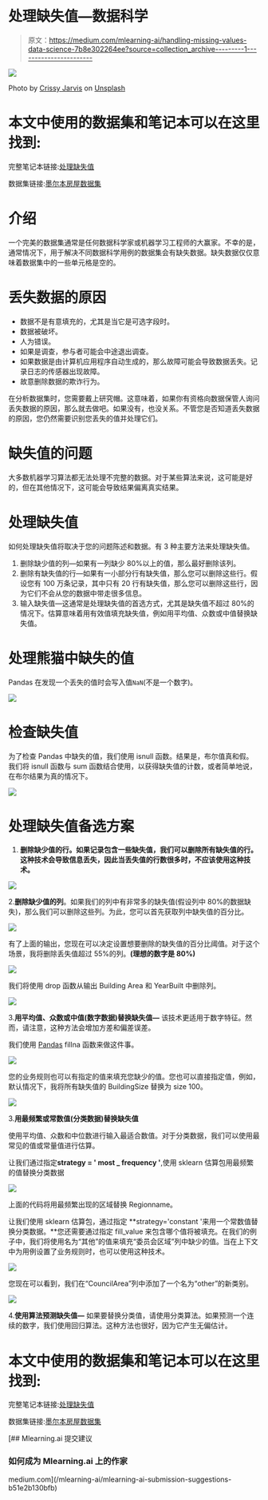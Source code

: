 # 处理缺失值—数据科学

> 原文：<https://medium.com/mlearning-ai/handling-missing-values-data-science-7b8e302264ee?source=collection_archive---------1----------------------->

![](img/d4e947569d6ea0fb7f7137ba65036b24.png)

Photo by [Crissy Jarvis](https://unsplash.com/@crissyjarvis?utm_source=unsplash&utm_medium=referral&utm_content=creditCopyText) on [Unsplash](https://unsplash.com/s/photos/math?utm_source=unsplash&utm_medium=referral&utm_content=creditCopyText)

# 本文中使用的数据集和笔记本可以在这里找到:

完整笔记本链接:[处理缺失值](https://github.com/Jnjerry/ArticlesCode/blob/main/Handling%20Missing%20Values/Handling%20Missing%20Values.ipynb)

数据集链接:[墨尔本房屋数据集](https://github.com/Jnjerry/ArticlesCode/blob/main/Handling%20Missing%20Values/Melbourne_housing.csv)

# 介绍

一个完美的数据集通常是任何数据科学家或机器学习工程师的大赢家。不幸的是，通常情况下，用于解决不同数据科学用例的数据集会有缺失数据。缺失数据仅仅意味着数据集中的一些单元格是空的。

# 丢失数据的原因

*   数据不是有意填充的，尤其是当它是可选字段时。
*   数据被破坏。
*   人为错误。
*   如果是调查，参与者可能会中途退出调查。
*   如果数据是由计算机应用程序自动生成的，那么故障可能会导致数据丢失。记录日志的传感器出现故障。
*   故意删除数据的欺诈行为。

在分析数据集时，您需要戴上研究帽。这意味着，如果你有资格向数据保管人询问丢失数据的原因，那么就去做吧。如果没有，也没关系。不管您是否知道丢失数据的原因，您仍然需要识别您丢失的值并处理它们。

# **缺失值的问题**

大多数机器学习算法都无法处理不完整的数据。对于某些算法来说，这可能是好的，但在其他情况下，这可能会导致结果偏离真实结果。

# 处理缺失值

如何处理缺失值将取决于您的问题陈述和数据。有 3 种主要方法来处理缺失值。

1.  删除缺少值的列—如果有一列缺少 80%以上的值，那么最好删除该列。
2.  删除有缺失值的行—如果有一小部分行有缺失值，那么您可以删除这些行。假设您有 100 万条记录，其中只有 20 行有缺失值，那么您可以删除这些行，因为它们不会从您的数据中带走很多信息。
3.  输入缺失值—这通常是处理缺失值的首选方式，尤其是缺失值不超过 80%的情况下。估算意味着用有效值填充缺失值，例如用平均值、众数或中值替换缺失值。

# 处理熊猫中缺失的值

Pandas 在发现一个丢失的值时会写入值`NaN`(不是一个数字)。

![](img/fd00e6548da3c85fa1749543ad14f3ce.png)

# 检查缺失值

为了检查 Pandas 中缺失的值，我们使用 isnull 函数。结果是，布尔值真和假。我们将 isnull 函数与 sum 函数结合使用，以获得缺失值的计数，或者简单地说，在布尔结果为真的情况下。

![](img/63bcf57d662462302f839741a9462989.png)

# 处理缺失值备选方案

1.  **删除缺少值的行。**如果记录包含一些缺失值，我们可以删除所有缺失值的行。这种技术会导致信息丢失**，因此当丢失值的行数很多时，不应该使用这种技术。**

![](img/190807f3a0857245834296d2d1a92678.png)

2.**删除缺少值的列**。如果我们的列中有非常多的缺失值(假设列中 80%的数据缺失)，那么我们可以删除这些列。为此，您可以首先获取列中缺失值的百分比。

![](img/5b0ff40a4302e4b26b14b5f0a1f63334.png)

有了上面的输出，您现在可以决定设置想要删除的缺失值的百分比阈值。对于这个场景，我将删除丢失值超过 55%的列。**(理想的数字是 80%)**

![](img/8085583911f93643227e269344e2f88f.png)

我们将使用 drop 函数从输出 Building Area 和 YearBuilt 中删除列。

![](img/609947f4801c3aa6af542449514903c6.png)

3.**用平均值、众数或中值(数字数据)替换缺失值—** 该技术更适用于数字特征。然而，请注意，这种方法会增加方差和偏差误差。

我们使用 [Pandas](https://pandas.pydata.org/docs/reference/api/pandas.DataFrame.fillna.html) fillna 函数来做这件事。

![](img/e835a33537c900fe92e6fb55da597705.png)

您的业务规则也可以有指定的值来填充您缺少的值。您也可以直接指定值，例如，默认情况下，我将所有缺失值的 BuildingSize 替换为 size 100。

![](img/ad77237757acaad038a71563bdcbde2a.png)

3.**用最频繁或常数值(分类数据)替换缺失值**

使用平均值、众数和中位数进行输入最适合数值。对于分类数据，我们可以使用最常见的值或常量值进行估算。

让我们通过指定**strategy = ' most _ frequency '**,使用 sklearn 估算包用最频繁的值替换分类数据

![](img/fa031da1e6347b73c217ded65b076d07.png)

上面的代码将用最频繁出现的区域替换 Regionname。

让我们使用 sklearn 估算包，通过指定 **strategy='constant '来用一个常数值替换分类数据。**您还需要通过指定 fill_value 来包含哪个值将被填充。在我们的例子中，我们将使用名为“其他”的值来填充“委员会区域”列中缺少的值。当在上下文中为用例设置了业务规则时，也可以使用这种技术。

![](img/81fd7cc7dfe9c596847237922d2b5848.png)

您现在可以看到，我们在“CouncilArea”列中添加了一个名为“other”的新类别。

![](img/155344d5fcb6ffe19cdf9098c0a19e40.png)

4.**使用算法预测缺失值—** 如果要替换分类值，请使用分类算法。如果预测一个连续的数字，我们使用回归算法。这种方法也很好，因为它产生无偏估计。

# 本文中使用的数据集和笔记本可以在这里找到:

完整笔记本链接:[处理缺失值](https://github.com/Jnjerry/ArticlesCode/blob/main/Handling%20Missing%20Values/Handling%20Missing%20Values.ipynb)

数据集链接:[墨尔本房屋数据集](https://github.com/Jnjerry/ArticlesCode/blob/main/Handling%20Missing%20Values/Melbourne_housing.csv)

[](/mlearning-ai/mlearning-ai-submission-suggestions-b51e2b130bfb) [## Mlearning.ai 提交建议

### 如何成为 Mlearning.ai 上的作家

medium.com](/mlearning-ai/mlearning-ai-submission-suggestions-b51e2b130bfb)